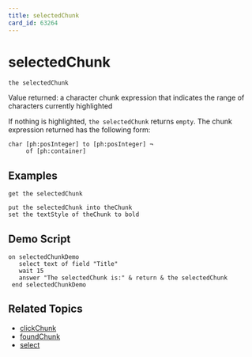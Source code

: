 ```yaml
---
title: selectedChunk
card_id: 63264
---
```


# selectedChunk

```
the selectedChunk
```

Value returned: a character chunk expression that indicates the range of characters currently highlighted

If nothing is highlighted, `the selectedChunk` returns `empty`. The chunk expression returned has the following form:

```
char [ph:posInteger] to [ph:posInteger] ¬
     of [ph:container]
```

## Examples

```
get the selectedChunk

put the selectedChunk into theChunk
set the textStyle of theChunk to bold
```

## Demo Script

```
on selectedChunkDemo
   select text of field "Title"
   wait 15
   answer "The selectedChunk is:" & return & the selectedChunk
 end selectedChunkDemo
```

## Related Topics

* [clickChunk](/HyperTalkReference/functions/clickChunk)
* [foundChunk](/HyperTalkReference/functions/foundChunk)
* [select](/HyperTalkReference/commands/select)
